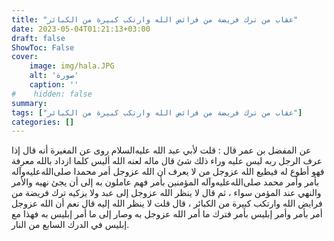 ```yaml
---
title: "عقاب من ترك فريضة من فرائض الله وارتكب كبيرة من الكبائر"
date: 2023-05-04T01:21:13+03:00
draft: false
ShowToc: False
cover:
    image: img/hala.JPG
    alt: 'صورة'
    caption: ''
#    hidden: false
summary: 
tags: ["عقاب من ترك فريضة من فرائض الله وارتكب كبيرة من الكبائر"]
categories: []
---
```

عن المفضل بن عمر قال : قلت لأبي عبد الله عليه‌السلام روى عن
المغيرة أنه قال إذا عرف الرجل ربه ليس عليه وراء ذلك شئ قال ماله
لعنه الله أليس كلما ازداد بالله معرفة فهو أطوع له فيطيع الله عزوجل
من لا يعرف ان الله عزوجل أمر محمدا صلى‌الله‌عليه‌وآله بأمر وأمر محمد صلى‌الله‌عليه‌وآله
المؤمنين بأمر فهم عاملون به إلى أن يجئ نهيه والأمر والنهي عند المؤمن
سواء ، ثم قال لا ينظر الله عزوجل إلى عبد ولا يزكيه ترك فريضة من
فرايض الله وارتكب كبيرة من الكبائر ، قال قلت لا ينظر الله إليه قال نعم
أن الله عزوجل أمر بأمر وأمر إبليس بأمر فترك ما أمر الله عزوجل به
وصار إلى ما أمر إبليس به فهذا مع إبليس في الدرك السابع من النار.

